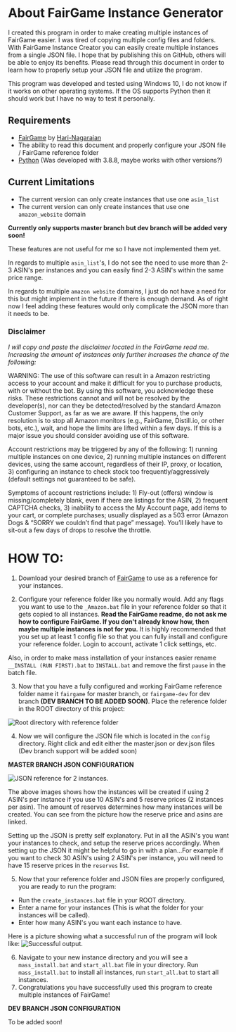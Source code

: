 # About FairGame Instance Generator
I created this program in order to make creating multiple instances of FairGame easier. I was tired of copying multiple config files and folders. With FairGame Instance Creator you can easily create multiple instances from a single JSON file. I hope that by publishing this on GitHub, others will be able to enjoy its benefits. Please read through this document in order to learn how to properly setup your JSON file and utilize the program.

This program was developed and tested using Windows 10, I do not know if it works on other operating systems. If the OS supports Python then it should work but I have no way to test it personally.

## Requirements

 - [FairGame](https://github.com/Hari-Nagarajan/fairgame) by [Hari-Nagarajan](https://github.com/Hari-Nagarajan) 
 - The ability to read this document and properly configure your JSON file / FairGame reference folder
 - [Python](https://www.python.org/downloads/release/python-388/) (Was developed with 3.8.8, maybe works with other versions?)

## Current Limitations
- The current version can only create instances that use one `asin_list`
- The current version can only create instances that use one `amazon_website` domain

**Currently only supports master branch but dev branch will be added very soon!**

These features are not useful for me so I have not implemented them yet. 

In regards to multiple `asin_list`'s, I do not see the need to use more than 2-3 ASIN's per instances and you can easily find 2-3 ASIN's within the same price range. 

In regards to multiple `amazon website` domains, I just do not have a need for this but might implement in the future if there is enough demand. As of right now I feel adding these features would only complicate the JSON more than it needs to be.

### Disclaimer
*I will copy and paste the disclaimer located in the FairGame read me. Increasing the amount of instances only further increases the chance of the following:*

WARNING: The use of this software can result in a Amazon restricting access to your account and make it difficult for you to purchase products, with or without the bot. By using this software, you acknowledge these risks. These restrictions cannot and will not be resolved by the developer(s), nor can they be detected/resolved by the standard Amazon Customer Support, as far as we are aware. If this happens, the only resolution is to stop all Amazon monitors (e.g., FairGame, Distill.io, or other bots, etc.), wait, and hope the limits are lifted within a few days. If this is a major issue you should consider avoiding use of this software. 

Account restrictions may be triggered by any of the following: 1) running multiple instances on one device, 2) running multiple instances on different devices, using the same account, regardless of their IP, proxy, or location, 3) configuring an instance to check stock too frequently/aggressively (default settings not guaranteed to be safe). 

Symptoms of account restrictions include: 1) Fly-out (offers) window is missing/completely blank, even if there are listings for the ASIN, 2) frequent CAPTCHA checks, 3) inability to access the My Account page, add items to your cart, or complete purchases; usually displayed as a 503 error (Amazon Dogs & “SORRY we couldn’t find that page” message). You’ll likely have to sit-out a few days of drops to resolve the throttle.

# HOW TO:

 1. Download your desired branch of [FairGame](https://github.com/Hari-Nagarajan/fairgame) to use as a reference for your instances.
 
 2. Configure your reference folder like you normally would. Add any flags you want to use to the `_Amazon.bat` file in your reference folder so that it gets copied to all instances. **Read the FairGame readme, do not ask me how to configure FairGame. If you don't already know how, then maybe multiple instances is not for you.** It is highly recommended that you set up at least 1 config file so that you can fully install and configure your reference folder. Login to account, activate 1 click settings, etc. 
 
 Also, in order to make mass installation of your instances easier rename `__INSTALL (RUN FIRST).bat` to `INSTALL.bat` and remove the first `pause` in the batch file.
 
 3. Now that you have a fully configured and working FairGame reference folder name it `fairgame` for master branch, or `fairgame-dev` for dev branch **(DEV BRANCH TO BE ADDED SOON)**. Place the reference folder in the ROOT directory of this project:
 
![Root directory with reference folder](https://lh3.googleusercontent.com/EYiTosS2ii7ihzwOwmtp_QhE9dy1cIq-ylO5_yPyATWWounMuNPb5fgnag0oqpriLZYCXo7LPnHgAnZzw56Xzo1pxt97kEWKcmNDCS_lR9XaxSIp2Eh8nS2avgm3c7s4q7JpWi_zXshpE173dnt8YlrNb2Ot3ApOSb6qKOj_IByrUr4yxhFuGNchqRcmCNYueoctoxj_duiuNNcS8ntgksSMyIlIHQlzg8UNQf-xOPwl_D6rXHsJDWkrkfj_uZim3LrAbGz-RuOPGfCrs2o6KnM8bw7tPVsMUz4Y16lDHCHmEZTSRL_M6Sja4oTdj6ZdCE8fVVhuoQcSkSoHcqyHOFUCKUb7SM7gOuofjb2KkRcJFdFEyarQbHGfzwUgw7Fcx281B3z8VFY8EdfwtjMHwFzHAm5mx1k1q7Y_cw1nJDiR2yTbIaOdxr2x6wo1L9o_hhJI5uet2-_0RJxs29hX_qXzCCxVzbxhtt9vnSM0sfvouOZ2HmLw6CClqeFJipd49b4Rc4-TXGwh91YSjUGU1c86AUPxTM5qLlInO45R3hcj_DPRJdfGLsaUSIUAy7qMvW3q8ABoreXdgclGSRgPc5v0oznbYgki9K11FhQex4bTUesmWSh00eNoQjUsxc6L9qguAptAIdWu1J9DZIkLKUr11E5iinla5lLXC-50mM1YVPDToBGq0o4tg80w2IJDYmhxqofT7PyrGG7NwLqpBQlC=w619-h177-no?authuser=0)

4. Now we will configure the JSON file which is located in the `config` directory. Right click and edit either the master.json or dev.json files (Dev branch support will be added soon)

**MASTER BRANCH JSON CONFIGURATION**

![JSON reference for 2 instances.](https://i.postimg.cc/43XQmDqg/JSON-ref.png)

The above images shows how the instances will be created if using 2 ASIN's per instance if you use 10 ASIN's and 5 reserve prices (2 instances per asin). The amount of reserves determines how many instances will be created. You can see from the picture how the reserve price and asins are linked.

Setting up the JSON is pretty self explanatory. Put in all the ASIN's you want your instances to check, and setup the reserve prices accordingly. When setting up the JSON it might be helpful to go in with a plan...For example if you want to check 30 ASIN's using 2 ASIN's per instance, you will need to have 15 reserve prices in the `reserves` list.

5. Now that your reference folder and JSON files are properly configured, you are ready to run the program: 

	

 - Run the `create_instances.bat` file in your ROOT directory. 	
 - Enter a name for your instances (This is what the folder for your instances will be called).
 - Enter how many ASIN's you want each instance to have.

Here is a picture showing what a successful run of the program will look like:
![Successful output. ](https://i.postimg.cc/KvHnZKrt/image.png)

6. Navigate to your new instance directory and you will see a `mass_install.bat` and `start_all.bat` file in your directory. Run  `mass_install.bat` to install all instances, run  `start_all.bat` to start all instances.
7. Congratulations you have successfully used this program to create multiple instances of FairGame!

**DEV BRANCH JSON CONFIGURATION**

To be added soon!